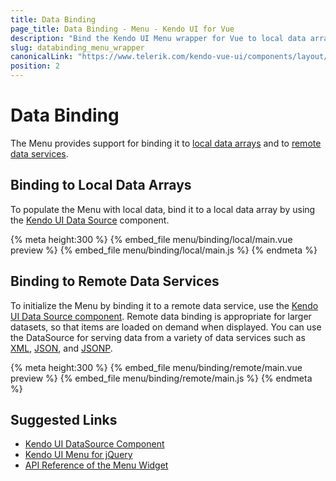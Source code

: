 ```yaml
---
title: Data Binding
page_title: Data Binding - Menu - Kendo UI for Vue
description: "Bind the Kendo UI Menu wrapper for Vue to local data arrays or remote data services."
slug: databinding_menu_wrapper
canonicalLink: "https://www.telerik.com/kendo-vue-ui/components/layout/menu/data-binding/"
position: 2
---
```


<div><WrapperBanner link="/kendo-vue-ui/components/layout/menu/data-binding"></WrapperBanner></div>    

# Data Binding

The Menu provides support for binding it to [local data arrays](#toc-binding-to-local-data-arrays) and to [remote data services](#toc-binding-to-remote-data-services).

## Binding to Local Data Arrays

To populate the Menu with local data, bind it to a local data array by using the [Kendo UI Data Source](https://docs.telerik.com/kendo-ui/framework/datasource/overview) component.

{% meta height:300 %}
{% embed_file menu/binding/local/main.vue preview %}
{% embed_file menu/binding/local/main.js %}
{% endmeta %}

## Binding to Remote Data Services

To initialize the Menu by binding it to a remote data service, use the [Kendo UI Data Source component](https://docs.telerik.com/kendo-ui/framework/datasource/overview). Remote data binding is appropriate for larger datasets, so that items are loaded on demand when displayed. You can use the DataSource for serving data from a variety of data services such as [XML](https://en.wikipedia.org/wiki/XML), [JSON](https://en.wikipedia.org/wiki/JSON), and [JSONP](https://en.wikipedia.org/wiki/JSONP).

{% meta height:300 %}
{% embed_file menu/binding/remote/main.vue preview %}
{% embed_file menu/binding/remote/main.js %}
{% endmeta %}

## Suggested Links

* [Kendo UI DataSource Component](https://docs.telerik.com/kendo-ui/api/javascript/data/datasource)
* [Kendo UI Menu for jQuery](https://docs.telerik.com/kendo-ui/controls/navigation/menu/overview)
* [API Reference of the Menu Widget](https://docs.telerik.com/kendo-ui/api/javascript/ui/menu)
